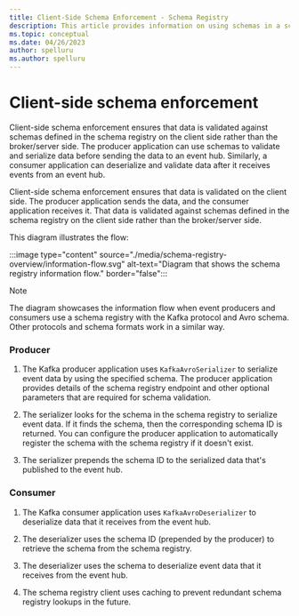 ```yaml
---
title: Client-Side Schema Enforcement - Schema Registry
description: This article provides information on using schemas in a schema registry when publishing or consuming events from Azure Event Hubs. 
ms.topic: conceptual
ms.date: 04/26/2023
author: spelluru
ms.author: spelluru
---
```


# Client-side schema enforcement

Client-side schema enforcement ensures that data is validated against schemas defined in the schema registry on the client side rather than the broker/server side. The producer application can use schemas to validate and serialize data before sending the data to an event hub. Similarly, a consumer application can deserialize and validate data after it receives events from an event hub.

Client-side schema enforcement ensures that data is validated on the client side. The producer application sends the data, and the consumer application receives it. That data is validated against schemas defined in the schema registry on the client side rather than the broker/server side.

This diagram illustrates the flow:

:::image type="content" source="./media/schema-registry-overview/information-flow.svg" alt-text="Diagram that shows the schema registry information flow." border="false":::

> [!NOTE]
> The diagram showcases the information flow when event producers and consumers use a schema registry with the Kafka protocol and Avro schema. Other protocols and schema formats work in a similar way.
>

### Producer

1. The Kafka producer application uses `KafkaAvroSerializer` to serialize event data by using the specified schema. The producer application provides details of the schema registry endpoint and other optional parameters that are required for schema validation.

1. The serializer looks for the schema in the schema registry to serialize event data. If it finds the schema, then the corresponding schema ID is returned. You can configure the producer application to automatically register the schema with the schema registry if it doesn't exist.

1. The serializer prepends the schema ID to the serialized data that's published to the event hub.

### Consumer

1. The Kafka consumer application uses `KafkaAvroDeserializer` to deserialize data that it receives from the event hub.

1. The deserializer uses the schema ID (prepended by the producer) to retrieve the schema from the schema registry.

1. The deserializer uses the schema to deserialize event data that it receives from the event hub.

1. The schema registry client uses caching to prevent redundant schema registry lookups in the future.  
